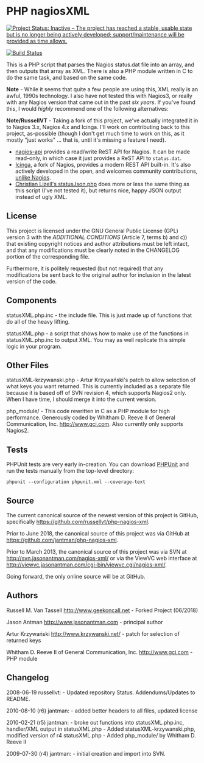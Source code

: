 PHP nagiosXML
=============

[![Project Status: Inactive – The project has reached a stable, usable state but is no longer being actively developed; support/maintenance will be provided as time allows.](http://www.repostatus.org/badges/latest/inactive.svg)](http://www.repostatus.org/#inactive)

[![Build Status](https://travis-ci.org/russellvt/php-nagios-xml.svg?branch=master)](https://travis-ci.org/russellvt/php-nagios-xml)

This is a PHP script that parses the Nagios status.dat file into an array, and
then outputs that array as XML. There is also a PHP module written in C to do
the same task, and based on the same code.

**Note** - While it seems that quite a few people are using this, XML really
  is an awful, 1990s technology. I also have not tested this with Nagios3, or
  really with any Nagios version that came out in the past *six years*.
  If you've found this, I would *highly* recommend one of the following
  alternatives:

**Note/RussellVT** - Taking a fork of this project, we've actually integrated
  it in to Nagios 3.x, Nagios 4.x and Icinga. I'll work on contributing back
  to this project, as-possible (though I don't get much time to work on this,
  as it mostly "just works" ... that is, until it's missing a feature I need).

* [nagios-api](https://github.com/zorkian/nagios-api) provides a read/write ReST
  API for Nagios. It can be made read-only, in which case it just provides a
  ReST API to ``status.dat``.
* [Icinga](https://www.icinga.org/), a fork of Nagios, provides a modern REST
  API built-in. It's also actively developed in the open, and welcomes community
  contributions, [unlike Nagios](http://www.freesoftwaremagazine.com/articles/nagios_and_icinga).
* [Christian Lizell's
  statusJson.php](https://github.com/lizell/php-nagios-json) does more or less
  the same thing as this script (I've not tested it), but returns nice, happy
  JSON output instead of ugly XML.


License
--------
This project is licensed under the GNU General Public License (GPL) version
3 with the *ADDITIONAL CONDITIONS* (Article 7, terms b) and c)) that existing
copyright notices and author attributions must be left intact, and that any
modifications must be clearly noted in the CHANGELOG portion of the
corresponding file.

Furthermore, it is politely requested (but not required) that any
modifications be sent back to the original author for inclusion in the latest
version of the code.


Components
-----------
statusXML.php.inc - the include file. This is just made up of functions that
do all of the heavy lifting.

statusXML.php - a script that shows how to make use of the functions in
statusXML.php.inc to output XML. You may as well replicate this simple logic
in your program.


Other Files
------------
statusXML-krzywanski.php - Artur Krzywański's patch to allow selection of what
keys you want returned. This is currently included as a separate file because
it is based off of SVN revision 4, which supports Nagios2 only. When I have
time, I should merge it into the current version.

php_module/ - This code rewritten in C as a PHP module for high
performance. Generously coded by Whitham D. Reeve II of General Communication,
Inc. <http://www.gci.com>. Also currently only supports Nagios2.


Tests
-----
PHPUnit tests are very early in-creation. You can download
[PHPUnit](https://phpunit.de/) and run the tests manually from the
top-level directory:

    phpunit --configuration phpunit.xml --coverage-text


Source
-------

The current canonical source of the newest version of this project is GitHub,
specifically <https://github.com/russellvt/php-nagios-xml>.

Prior to June 2018, the canonical source of this project was via GitHub at
<https://github.com/jantman/php-nagios-xml>.

Prior to March 2013, the canonical source of this project was via SVN at
<http://svn.jasonantman.com/nagios-xml/> or via the ViewVC web interface at
<http://viewvc.jasonantman.com/cgi-bin/viewvc.cgi/nagios-xml/>.

Going forward, the only online source will be at GitHub.

Authors
--------
Russell M. Van Tassell <http://www.geekoncall.net> - Forked Project (06/2018)

Jason Antman <http://www.jasonantman.com> - principal author

Artur Krzywański <http://www.krzywanski.net/> - patch for selection of returned keys

Whitham D. Reeve II of General Communication, Inc. <http://www.gci.com> - PHP module

Changelog
----------
2008-06-19 russellvt:
	- Updated repository Status. Addendums/Updates to README.

2010-08-10 (r6) jantman:
	- added better headers to all files, updated license

2010-02-21 (r5) jantman:
	- broke out functions into statusXML.php.inc, handler/XML output in
	   statusXML.php
	- Added statusXML-krzywanski.php, modified version of r4 statusXML.php
	- Added php_module/ by Whitham D. Reeve II

2009-07-30 (r4) jantman:
	- initial creation and import into SVN.
